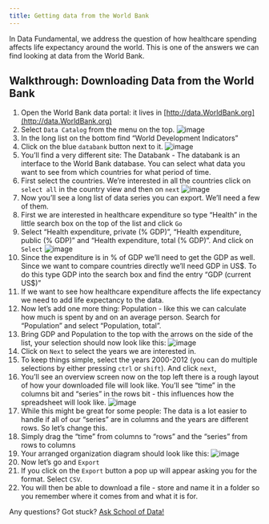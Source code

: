 ```yaml
---
title: Getting data from the World Bank
---
```


In Data Fundamental, we address the question of how healthcare spending affects life expectancy around the world. This is one of the answers we can find looking at data from the World Bank.

Walkthrough: Downloading Data from the World Bank
-------------------------------------------------

1. Open the World Bank data portal: it lives in [http://data.WorldBank.org](http://data.WorldBank.org)
2. Select `Data Catalog` from the menu on the top.
![image](http://farm9.staticflickr.com/8180/8051105884_f23e200bae_o_d.jpg)
3. In the long list on the bottom find “World Development Indicators”
4. Click on the blue `databank` button next to it.
![image](http://farm9.staticflickr.com/8454/8051105990_7a7467bf79_o_d.png)
5. You’ll find a very different site: The Databank - The databank is an interface to the World Bank database. You can select what data you want to see from which countries for what period of time.
6. First select the countries. We’re interested in all the countries click on `select all` in the country view and then on `next`
![image](http://farm9.staticflickr.com/8181/8051106310_86ffe90bdc_b_d.jpg)
7. Now you’ll see a long list of data series you can export. We’ll need a few of them.
8. First we are interested in healthcare expenditure so type “Health” in the little search box on the top of the list and click `Go`
9. Select “Health expenditure, private (% GDP)”, “Health expenditure, public (% GDP)” and “Health expenditure, total (% GDP)”. And click on `Select`
![image](http://farm9.staticflickr.com/8033/8051099651_aeec6d8ec3_b_d.jpg)
10. Since the expenditure is in % of GDP we’ll need to get the GDP as well. Since we want to compare countries directly we’ll need GDP in US\$. To do this type GDP into the search box and find the entry “GDP (current US\$)” 
11. If we want to see how healthcare expenditure affects the life expectancy we need to add life expectancy to the data.
12. Now let’s add one more thing: Population - like this we can calculate how much is spent by and on an average person. Search for “Population” and select “Population, total”.
13. Bring GDP and Population to the top with the arrows on the side of the list, your selection should now look like this:
![image](http://farm9.staticflickr.com/8451/8051099565_9274f466e7_b_d.jpg)
14. Click on `Next` to select the years we are interested in.
15. To keep things simple, select the years 2000-2012 (you can do multiple selections by either pressing `ctrl` or `shift`). And click `next`,
16. You’ll see an overview screen now on the top left there is a rough layout of how your downloaded file will look like. You’ll see “time” in the columns bit and “series” in the rows bit - this influences how the spreadsheet will look like.
![image](http://farm9.staticflickr.com/8462/8051106168_62d3a4032a_o_d.png)
17. While this might be great for some people: The data is a lot easier to handle if all of our “series” are in columns and the years are different rows. So let’s change this.
18. Simply drag the “time” from columns to “rows” and the “series” from rows to columns
19. Your arranged organization diagram should look like this:
![image](http://farm9.staticflickr.com/8317/8051099813_f707789d17_o_d.png)
20. Now let’s go and `Export`
21. If you click on the `Export` button a pop up will appear asking you for the format. Select `CSV`.
22. You will then be able to download a file - store and name it in a folder so you remember where it comes from and what it is for.

<div class="alert alert-info">Any questions? Got stuck? <a class="btn btn-large btn-info" href="http://ask.schoolofdata.org">Ask School of Data!</a></div>

